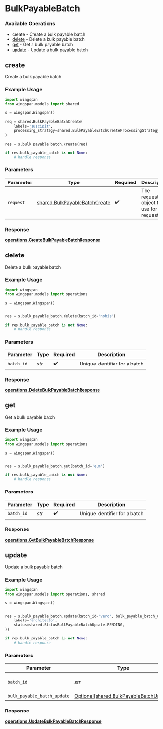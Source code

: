 # BulkPayableBatch

### Available Operations

* [create](#create) - Create a bulk payable batch
* [delete](#delete) - Delete a bulk payable batch
* [get](#get) - Get a bulk payable batch
* [update](#update) - Update a bulk payable batch

## create

Create a bulk payable batch

### Example Usage

```python
import wingspan
from wingspan.models import shared

s = wingspan.Wingspan()

req = shared.BulkPayableBatchCreate(
    labels='suscipit',
    processing_strategy=shared.BulkPayableBatchCreateProcessingStrategy.SINGLE,
)

res = s.bulk_payable_batch.create(req)

if res.bulk_payable_batch is not None:
    # handle response
```

### Parameters

| Parameter                                                                      | Type                                                                           | Required                                                                       | Description                                                                    |
| ------------------------------------------------------------------------------ | ------------------------------------------------------------------------------ | ------------------------------------------------------------------------------ | ------------------------------------------------------------------------------ |
| `request`                                                                      | [shared.BulkPayableBatchCreate](../../models/shared/bulkpayablebatchcreate.md) | :heavy_check_mark:                                                             | The request object to use for the request.                                     |


### Response

**[operations.CreateBulkPayableBatchResponse](../../models/operations/createbulkpayablebatchresponse.md)**


## delete

Delete a bulk payable batch

### Example Usage

```python
import wingspan
from wingspan.models import operations

s = wingspan.Wingspan()


res = s.bulk_payable_batch.delete(batch_id='nobis')

if res.bulk_payable_batch is not None:
    # handle response
```

### Parameters

| Parameter                     | Type                          | Required                      | Description                   |
| ----------------------------- | ----------------------------- | ----------------------------- | ----------------------------- |
| `batch_id`                    | *str*                         | :heavy_check_mark:            | Unique identifier for a batch |


### Response

**[operations.DeleteBulkPayableBatchResponse](../../models/operations/deletebulkpayablebatchresponse.md)**


## get

Get a bulk payable batch

### Example Usage

```python
import wingspan
from wingspan.models import operations

s = wingspan.Wingspan()


res = s.bulk_payable_batch.get(batch_id='eum')

if res.bulk_payable_batch is not None:
    # handle response
```

### Parameters

| Parameter                     | Type                          | Required                      | Description                   |
| ----------------------------- | ----------------------------- | ----------------------------- | ----------------------------- |
| `batch_id`                    | *str*                         | :heavy_check_mark:            | Unique identifier for a batch |


### Response

**[operations.GetBulkPayableBatchResponse](../../models/operations/getbulkpayablebatchresponse.md)**


## update

Update a bulk payable batch

### Example Usage

```python
import wingspan
from wingspan.models import operations, shared

s = wingspan.Wingspan()


res = s.bulk_payable_batch.update(batch_id='vero', bulk_payable_batch_update=shared.BulkPayableBatchUpdate(
    labels='architecto',
    status=shared.StatusBulkPayableBatchUpdate.PENDING,
))

if res.bulk_payable_batch is not None:
    # handle response
```

### Parameters

| Parameter                                                                                | Type                                                                                     | Required                                                                                 | Description                                                                              |
| ---------------------------------------------------------------------------------------- | ---------------------------------------------------------------------------------------- | ---------------------------------------------------------------------------------------- | ---------------------------------------------------------------------------------------- |
| `batch_id`                                                                               | *str*                                                                                    | :heavy_check_mark:                                                                       | Unique identifier for a batch                                                            |
| `bulk_payable_batch_update`                                                              | [Optional[shared.BulkPayableBatchUpdate]](../../models/shared/bulkpayablebatchupdate.md) | :heavy_minus_sign:                                                                       | N/A                                                                                      |


### Response

**[operations.UpdateBulkPayableBatchResponse](../../models/operations/updatebulkpayablebatchresponse.md)**

